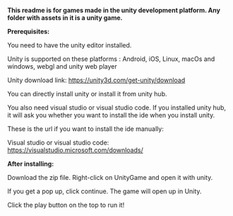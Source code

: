 **This readme is for games made in the unity development platform. Any folder with assets in it is a unity game.**

**Prerequisites:**

You need to have the unity editor installed. 

Unity is supported on these platforms : Android, iOS, Linux, macOs and windows, webgl and unity web player

Unity download link: https://unity3d.com/get-unity/download  

You can directly install unity or install it from unity hub. 

You also need visual studio or visual studio code. If you installed unity hub, it will ask you whether you want to install the ide when you install unity.

These is the url if you want to install the ide manually:

Visual studio or visual studio code: https://visualstudio.microsoft.com/downloads/



**After installing:**

Download the zip file. Right-click on UnityGame and open it with unity. 

If you get a pop up, click continue. The game will open up in Unity. 

Click the play button on the top to run it!
